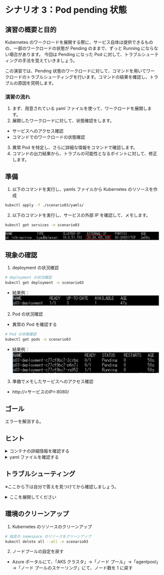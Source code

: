 # シナリオ 3：Pod pending 状態

## 演習の概要と目的

Kubernetes のワークロードを展開する際に、サービス自体は提供できるものの、一部のワークロードの状態が Pending のままで、ずっと Running にならない場合があります。
今回は Pending になった Pod に対して、トラブルシューティングの手法を覚えていきましょう。

この演習では、Pending 状態のワークロードに対して、コマンドを用いてワークロードのトラブルシューティングを行います。コマンドの結果を確認し、トラブルの原因を究明します。

### 演習の流れ

1. まず、用意されている yaml ファイルを使って、ワークロードを展開します。
2. 展開したワークロードに対して、状態確認をします。
  - サービスへのアクセス確認
  - コマンドでのワークロードの状態確認
3. 異常 Pod を特定し、さらに詳細な情報をコマンドで確認します。
4. コマンドの出力結果から、トラブルの可能性となるポイントに対して、修正します。


## 準備

1. 以下のコマンドを実行し、yamls ファイルから Kubernetes のリソースを作成
  ```bash
  kubectl apply -f ./scenario03/yamls/
  ```
2. 以下のコマンドを実行し、サービスの外部 IP を確認して、メモします。
  ```bash
  kubectl get services -n scenario03
  ```
  ![](../images/s0x-lb-ip.png)

## 現象の確認

1. deployment の状況確認
  ```bash
  # deployment の状況確認
  kubectl get deployment -n scenario03
  ```
  - 結果例：![](../images/s03-01.png)
2. Pod の状況確認
  + 異常の Pod を確認する
  ```bash
  # Pod の状態確認
  kubectl get pods -n scenario03
  ```
  - 結果例：![](../images/s03-02.png)
3. 準備でメモしたサービスへのアクセス確認
  - http://<サービスのIP>:8080/

## ゴール
エラーを解消する。

## ヒント

<details>
    <summary>コンテナの詳細情報を確認する</summary>

+ 異常 Pod の詳細情報を確認してみます。
+ 仮説の問題点箇所を探します。
```bash
# kubectl describe pods <pod名> -n scenario03
# 例)
kubectl describe pods sampleapp-fd4d45b84-2nxb5 -n scenario03
```
</details>

<details>
    <summary>yaml ファイルを確認する</summary>

- `s03-deployment.yaml` を開き、原因に関連する箇所を調べてみましょう。
- 問題の仮説を立て、修復する処理を行います。
- 修復されているか確認します。
</details>

## トラブルシューティング

※ここから下は自分で答えを見つけてから確認しましょう。

<details>
    <summary>ここを展開してください</summary>

### トラブルについて

- トラブル原因：Node のリソース不足による、Pod の起動不可です。
- `kubectl describe` コマンド結果例 (抜粋)：
  ```bash
  Events:
    Type     Reason            Age                 From               Message
    ----     ------            ----                ----               -------
    Warning  FailedScheduling  5s (x8 over 6m29s)  default-scheduler  0/1 nodes are available: 1 Insufficient cpu.
  ```
- トラブル箇所：ノードのリソース不足
- 修復方法：ノートのスケールアウト
  - このシナリオでは、ノードプールの Node 数を増やすこと (スケールアウト) で対策しています。
  ![](../images/s03-03.png)
- スケールアウト後、Pending だった Pod が新しい Node にて正常起動できたことを確認します。
  ![](../images/s03-04.png)
  

### Node のリソースについて

AKS のワークロードは仮想マシン(または VMSS)上で構成されます。仮想マシンにスペックがあるように、１つの Node に使用可能なリソースの上限があります。
リソースが足りない場合、ワークロードは Pending 状態、つまりデプロイ待機状態になります。
AKS のワークロードは、お客様のユーザー定義のワークロード以外に、システムのワークロードが稼働しています。
1つの Node 上に、ユーザーのワークロードでどのぐらい使用できるかの計算を設計時に実施することを推奨します。
また、論理値と実際に稼働する時の値に差異が発生する可能性もあるため、本番導入する前に、しっかり検証することを心かけましょう。
AKS の裏で VMSS をご利用の場合、自動スケーリング機能を活用することも１つの選択肢です。

そのほか、ワークロードのスケーリングについて、Node の可用性も考慮すべきポイントになります。
Node を違う可用性ゾーンに置くことで、１つのゾーンにメンテナンスや障害が発生しても、ほかの Node に影響しないので、可用性が向上します。

+ 参考：[kubelet リソースの予約](https://docs.microsoft.com/ja-jp/azure/aks/concepts-clusters-workloads#resource-reservations)

</details>

## 環境のクリーンアップ

1. Kubernetes のリソースのクリーンアップ
  ```bash
  # 指定の namespace のリソースをクリーンアップ
  kubectl delete all --all -n scenario03
  ```
2. ノードプールの設定を戻す
  + Azure ポータルにて、「AKS クラスタ」→「ノード プール」→「agentpool」→「ノード プールのスケーリング」にて、ノード数を 1 に戻す
